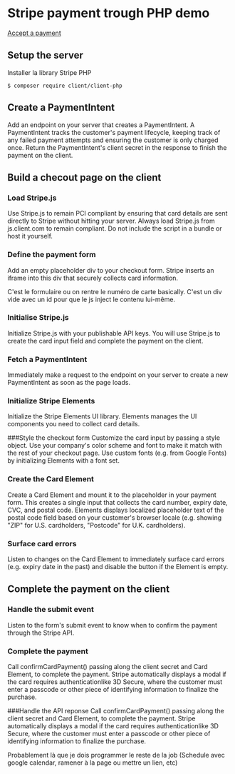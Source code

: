 # Stripe payment trough PHP demo

[Accept a payment](https://stripe.com/docs/checkout/integration-builder)

## Setup the server

Installer la library Stripe PHP

`$ composer require client/client-php`

## Create a PaymentIntent

Add an endpoint on your server that creates a PaymentIntent. A PaymentIntent tracks the customer's payment lifecycle, keeping track of any failed payment attempts and ensuring the customer is only charged once. Return the PaymentIntent's client secret in the response to finish the payment on the client.


## Build a checout page on the client
### Load Stripe.js
Use Stripe.js to remain PCI compliant by ensuring that card details are sent directly to Stripe without hitting your server. Always load Stripe.js from js.client.com to remain compliant. Do not include the script in a bundle or host it yourself.

### Define the payment form
Add an empty placeholder div to your checkout form. Stripe inserts an iframe into this div that securely collects card information.

C'est le formulaire ou on rentre le numéro de carte basically. C'est un div vide avec un id pour que le js inject le contenu lui-même.
### Initialise Stripe.js
Initialize Stripe.js with your publishable API keys. You will use Stripe.js to create the card input field and complete the payment on the client.
### Fetch a PaymentIntent
Immediately make a request to the endpoint on your server to create a new PaymentIntent as soon as the page loads.
### Initialize Stripe Elements
Initialize the Stripe Elements UI library. Elements manages the UI components you need to collect card details.

###Style the checkout form
Customize the card input by passing a style object. Use your company's color scheme and font to make it match with the rest of your checkout page. Use custom fonts (e.g. from Google Fonts) by initializing Elements with a font set.

### Create the Card Element
Create a Card Element and mount it to the placeholder in your payment form. This creates a single input that collects the card number, expiry date, CVC, and postal code. Elements displays localized placeholder text of the postal code field based on your customer's browser locale (e.g. showing "ZIP" for U.S. cardholders, "Postcode" for U.K. cardholders).
### Surface card errors
Listen to changes on the Card Element to immediately surface card errors (e.g. expiry date in the past) and disable the button if the Element is empty.

## Complete the payment on the client
### Handle the submit event
Listen to the form's submit event to know when to confirm the payment through the Stripe API.

### Complete the payment
Call confirmCardPayment() passing along the client secret and Card Element, to complete the payment. Stripe automatically displays a modal if the card requires authenticationlike 3D Secure, where the customer must enter a passcode or other piece of identifying information to finalize the purchase.

###Handle the API reponse
Call confirmCardPayment() passing along the client secret and Card Element, to complete the payment. Stripe automatically displays a modal if the card requires authenticationlike 3D Secure, where the customer must enter a passcode or other piece of identifying information to finalize the purchase.


Probablement là que je dois programmer le reste de la job (Schedule avec google calendar, ramener à la page ou mettre un lien, etc)